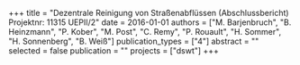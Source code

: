 +++
title = "Dezentrale Reinigung von Straßenabflüssen (Abschlussbericht) Projektnr: 11315 UEPII/2"
date = 2016-01-01
authors = ["M. Barjenbruch", "B. Heinzmann", "P. Kober", "M. Post", "C. Remy", "P. Rouault", "H. Sommer", "H. Sonnenberg", "B. Weiß"]
publication_types = ["4"]
abstract = ""
selected = false
publication = ""
projects = ["dswt"]
+++

